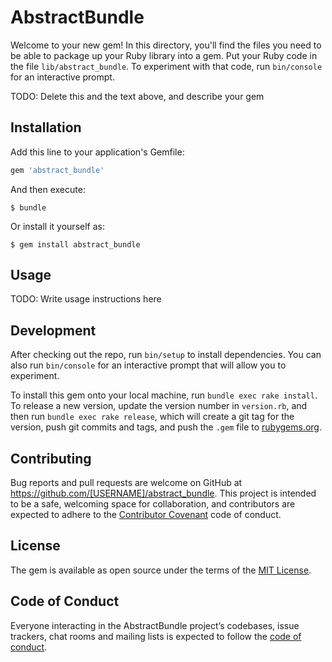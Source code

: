 # AbstractBundle

Welcome to your new gem! In this directory, you'll find the files you need to be able to package up your Ruby library into a gem. Put your Ruby code in the file `lib/abstract_bundle`. To experiment with that code, run `bin/console` for an interactive prompt.

TODO: Delete this and the text above, and describe your gem

## Installation

Add this line to your application's Gemfile:

```ruby
gem 'abstract_bundle'
```

And then execute:

    $ bundle

Or install it yourself as:

    $ gem install abstract_bundle

## Usage

TODO: Write usage instructions here

## Development

After checking out the repo, run `bin/setup` to install dependencies. You can also run `bin/console` for an interactive prompt that will allow you to experiment.

To install this gem onto your local machine, run `bundle exec rake install`. To release a new version, update the version number in `version.rb`, and then run `bundle exec rake release`, which will create a git tag for the version, push git commits and tags, and push the `.gem` file to [rubygems.org](https://rubygems.org).

## Contributing

Bug reports and pull requests are welcome on GitHub at https://github.com/[USERNAME]/abstract_bundle. This project is intended to be a safe, welcoming space for collaboration, and contributors are expected to adhere to the [Contributor Covenant](http://contributor-covenant.org) code of conduct.

## License

The gem is available as open source under the terms of the [MIT License](https://opensource.org/licenses/MIT).

## Code of Conduct

Everyone interacting in the AbstractBundle project’s codebases, issue trackers, chat rooms and mailing lists is expected to follow the [code of conduct](https://github.com/[USERNAME]/abstract_bundle/blob/master/CODE_OF_CONDUCT.md).
